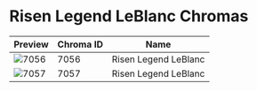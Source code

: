 # Risen Legend LeBlanc Chromas

| Preview | Chroma ID | Name |
|---------|-----------|------|
| ![7056](https://raw.communitydragon.org/latest/plugins/rcp-be-lol-game-data/global/default/v1/champion-chroma-images/7/7056.png) | 7056 | Risen Legend LeBlanc |
| ![7057](https://raw.communitydragon.org/latest/plugins/rcp-be-lol-game-data/global/default/v1/champion-chroma-images/7/7057.png) | 7057 | Risen Legend LeBlanc |